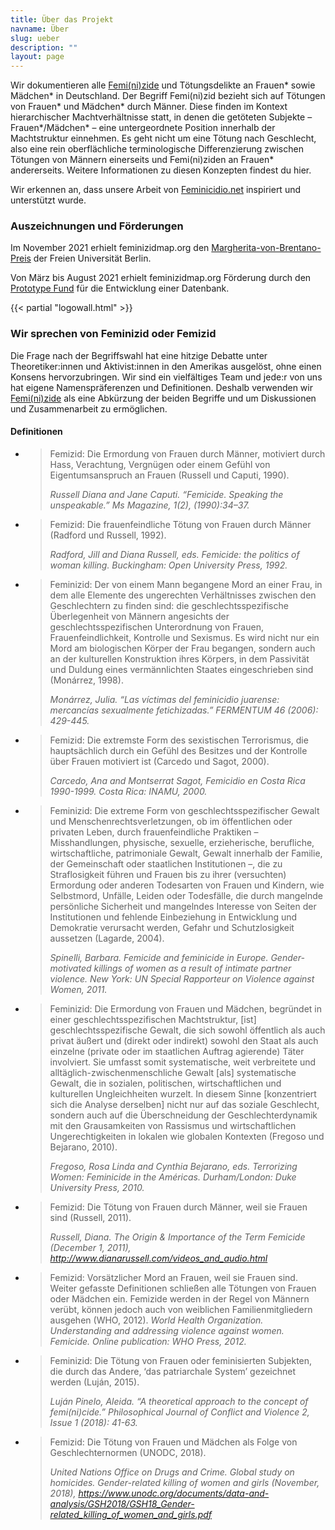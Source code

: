 ```yaml
---
title: Über das Projekt
navname: Über
slug: ueber
description: ""
layout: page
---
```


Wir dokumentieren alle [Femi(ni)zide](#wir-sprechen-von-feminizid-oder-femizid) und Tötungsdelikte an Frauen* sowie Mädchen* in Deutschland. Der Begriff Femi(ni)zid bezieht sich auf Tötungen von Frauen* und Mädchen* durch Männer. Diese finden im Kontext hierarchischer Machtverhältnisse statt, in denen die getöteten Subjekte – Frauen*/Mädchen* – eine untergeordnete Position innerhalb der Machtstruktur einnehmen. Es geht nicht um eine Tötung nach Geschlecht, also eine rein oberflächliche terminologische Differenzierung zwischen Tötungen von Männern einerseits und Femi(ni)ziden an Frauen* andererseits. Weitere Informationen zu diesen Konzepten findest du hier.

Wir erkennen an, dass unsere Arbeit von [Feminicidio.net](https://feminicidio.net) inspiriert und unterstützt wurde.

### Auszeichnungen und Förderungen

Im November 2021 erhielt feminizidmap.org den [Margherita-von-Brentano-Preis](https://www.mvbz.fu-berlin.de/termine/20211116_mvb-preisverleihung_2021.html) der Freien Universität Berlin.

Von März bis August 2021 erhielt feminizidmap.org Förderung durch den [Prototype Fund](https://prototypefund.de/project/feminizidmap/) für die Entwicklung einer Datenbank.

{{< partial "logowall.html" >}}


### Wir sprechen von Feminizid oder Femizid

Die Frage nach der Begriffswahl hat eine hitzige Debatte unter Theoretiker:innen und Aktivist:innen in den Amerikas ausgelöst, ohne einen Konsens hervorzubringen. Wir sind ein vielfältiges Team und jede:r von uns hat eigene Namenspräferenzen und Definitionen. Deshalb verwenden wir [Femi(ni)zide](https://trivent-publishing.eu/img/cms/04-%20Aleida%20Luj%C3%A1n%20Pinelo.pdf) als eine Abkürzung der beiden Begriffe und um Diskussionen und Zusammenarbeit zu ermöglichen.

#### Definitionen

- >Femizid: Die Ermordung von Frauen durch Männer, motiviert durch Hass, Verachtung, Vergnügen oder einem Gefühl von Eigentumsanspruch an Frauen (Russell und Caputi, 1990).
  >
  > *Russell Diana and Jane Caputi. “Femicide. Speaking the unspeakable.” Ms Magazine, 1(2), (1990):34–37.*

- > Femizid: Die frauenfeindliche Tötung von Frauen durch Männer (Radford und Russell, 1992).
  >
  > *Radford, Jill and Diana Russell, eds. Femicide: the politics of woman killing. Buckingham: Open University Press, 1992.*

- > Feminizid: Der von einem Mann begangene Mord an einer Frau, in dem alle Elemente des ungerechten Verhältnisses zwischen den Geschlechtern zu finden sind: die geschlechtsspezifische Überlegenheit von Männern angesichts der geschlechtsspezifischen Unterordnung von Frauen, Frauenfeindlichkeit, Kontrolle und Sexismus. Es wird nicht nur ein Mord am biologischen Körper der Frau begangen, sondern auch an der kulturellen Konstruktion ihres Körpers, in dem Passivität und Duldung eines vermännlichten Staates eingeschrieben sind (Monárrez, 1998).
  >
  > *Monárrez, Julia. “Las víctimas del feminicidio juarense: mercancías sexualmente fetichizadas.” FERMENTUM 46 (2006): 429-445.*

- > Femizid: Die extremste Form des sexistischen Terrorismus, die hauptsächlich durch ein Gefühl des Besitzes und der Kontrolle über Frauen motiviert ist (Carcedo und Sagot, 2000).
  >
  > *Carcedo, Ana and Montserrat Sagot, Femicidio en Costa Rica 1990-1999. Costa Rica: INAMU, 2000.*

- > Feminizid: Die extreme Form von geschlechtsspezifischer Gewalt und Menschenrechtsverletzungen, ob im öffentlichen oder privaten Leben, durch frauenfeindliche Praktiken – Misshandlungen, physische, sexuelle, erzieherische, berufliche, wirtschaftliche, patrimoniale Gewalt, Gewalt innerhalb der Familie, der Gemeinschaft oder staatlichen Institutionen –, die zu Straflosigkeit führen und Frauen bis zu ihrer (versuchten) Ermordung oder anderen Todesarten von Frauen und Kindern, wie Selbstmord, Unfälle, Leiden oder Todesfälle, die durch mangelnde persönliche Sicherheit und mangelndes Interesse von Seiten der Institutionen und fehlende Einbeziehung in Entwicklung und Demokratie verursacht werden, Gefahr und Schutzlosigkeit aussetzen (Lagarde, 2004).
  >
  > *Spinelli, Barbara. Femicide and feminicide in Europe. Gender-motivated killings of women as a result of intimate partner violence. New York: UN Special Rapporteur on Violence against Women, 2011.*

- > Feminizid: Die Ermordung von Frauen und Mädchen, begründet in einer geschlechtsspezifischen Machtstruktur, [ist] geschlechtsspezifische Gewalt, die sich sowohl öffentlich als auch privat äußert und (direkt oder indirekt) sowohl den Staat als auch einzelne (private oder im staatlichen Auftrag agierende) Täter involviert. Sie umfasst somit systematische, weit verbreitete und alltäglich-zwischenmenschliche Gewalt [als] systematische Gewalt, die in sozialen, politischen, wirtschaftlichen und kulturellen Ungleichheiten wurzelt. In diesem Sinne [konzentriert sich die Analyse derselben] nicht nur auf das soziale Geschlecht, sondern auch auf die Überschneidung der Geschlechterdynamik mit den Grausamkeiten von Rassismus und wirtschaftlichen Ungerechtigkeiten in lokalen wie globalen Kontexten (Fregoso und Bejarano, 2010).
  >
  > *Fregoso, Rosa Linda and Cynthia Bejarano, eds. Terrorizing Women: Feminicide in the Américas. Durham/London: Duke University Press, 2010.*

- > Femizid: Die Tötung von Frauen durch Männer, weil sie Frauen sind (Russell, 2011).
  >
  > *Russell, Diana. The Origin & Importance of the Term Femicide (December 1, 2011), http://www.dianarussell.com/videos_and_audio.html*

- > Femizid: Vorsätzlicher Mord an Frauen, weil sie Frauen sind. Weiter gefasste Definitionen schließen alle Tötungen von Frauen oder Mädchen ein. Femizide werden in der Regel von Männern verübt, können jedoch auch von weiblichen Familienmitgliedern ausgehen (WHO, 2012).
  > *World Health Organization. Understanding and addressing violence against women. Femicide. Online publication: WHO Press, 2012.*

- > Feminizid: Die Tötung von Frauen oder feminisierten Subjekten, die durch das Andere, ‘das patriarchale System’ gezeichnet werden (Luján, 2015).
  >
  > *Luján Pinelo, Aleida. “A theoretical approach to the concept of femi(ni)cide.” Philosophical Journal of Conflict and Violence 2, Issue 1 (2018): 41-63.*

- > Femizid: Die Tötung von Frauen und Mädchen als Folge von Geschlechternormen (UNODC, 2018).
  >
  > *United Nations Office on Drugs and Crime. Global study on homicides. Gender-related killing of women and girls (November, 2018), https://www.unodc.org/documents/data-and-analysis/GSH2018/GSH18_Gender-related_killing_of_women_and_girls.pdf*
